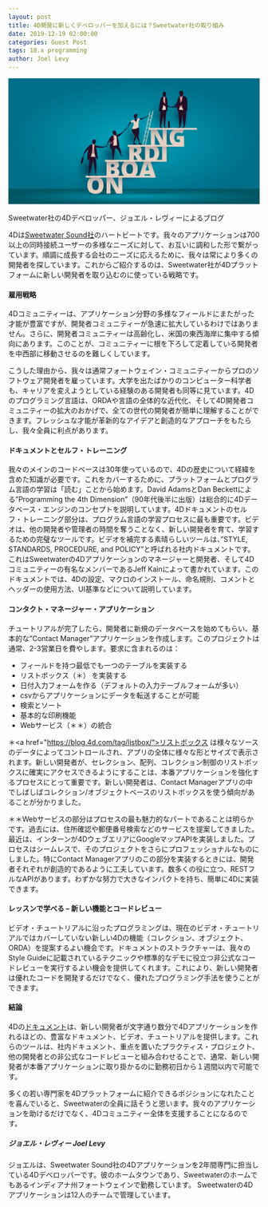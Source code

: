 ```yaml
---
layout: post
title: 4D開発に新しくデベロッパーを加えるには？Sweetwater社の取り組み
date: 2019-12-19 02:00:00
categories: Guest Post
tags: 18.x programming
author: Joel Levy
---
```


![project-database-stylesheet](/images/blog/12-19/sweetwater-1024x512.jpg)

Sweetwater社の4Dデベロッパー、ジョエル・レヴィーによるブログ

4Dは<a href="https://www.sweetwater.com">Sweetwater Sound社</a>のハートビートです。我々のアプリケーションは700以上の同時接続ユーザーの多様なニーズに対して、お互いに調和した形で繋がっています。順調に成長する会社のニーズに応えるために、我々は常により多くの開発者を探しています。これからご紹介するのは、Sweetwater社が4Dプラットフォームに新しい開発者を取り込むのに使っている戦略です。

#### 雇用戦略
4Dコミュニティーは、アプリケーション分野の多様なフィールドにまたがった才能が豊富ですが、開発者コミュニティーが急速に拡大しているわけではありません。さらに、開発者コミュニティーは高齢化し、米国の東西海岸に集中する傾向にあります。このことが、コミュニティーに根を下ろして定着している開発者を中西部に移動させるのを難しくしています。

こうした理由から、我々は通常フォートウェイン・コミュニティーからプロのソフトウェア開発者を雇っています。大学を出たばかりのコンピューター科学者も、キャリアを変えようとしている経験のある開発者も同等に見ています。4Dのプログラミング言語は、ORDAや言語の全体的な近代化、そして4D開発者コミュニティーの拡大のおかげで、全ての世代の開発者が簡単に理解することができます。フレッシュな才能が革新的なアイデアと創造的なアプローチをもたらし、我々全員に利点があります。

#### ドキュメントとセルフ・トレーニング
我々のメインのコードベースは30年使っているので、4Dの歴史について経緯を含めた知識が必要です。これをカバーするために、プラットフォームとプログラム言語の学習は「読む」ことから始めます。David AdamsとDan Beckettによる”Programming the 4th Dimension”（90年代後半に出版）は総合的に4Dデータベース・エンジンのコンセプトを説明しています。4Dドキュメントのセルフ・トレーニング部分は、プログラム言語の学習プロセスに最も重要です。ビデオは、他の開発者や管理者の時間を奪うことなく、新しい開発者を育て、学習するための完璧なツールです。ビデオを補完する素晴らしいツールは、”STYLE, STANDARDS, PROCEDURE, and POLICY”と呼ばれる社内ドキュメントです。これはSweetwaterの4Dアプリケーションのマネージャーと開発者、そして4Dコミュニティーの有名なメンバーであるJeff Kainによって書かれています。このドキュメントでは、4Dの設定、マクロのインストール、命名規則、コメントとヘッダーの使用方法、UI基準などについて説明しています。

#### コンタクト・マネージャー・アプリケーション
チュートリアルが完了したら、開発者に新規のデータベースを始めてもらい、基本的な”Contact Manager”アプリケーションを作成します。このプロジェクトは通常、2-3営業日を費やします。要求に含まれるのは：

* フィールドを持つ最低でも一つのテーブルを実装する
* リストボックス（＊） を実装する
* 日付入力フォームを作る（デフォルトの入力テーブルフォームが多い）
* csvからアプリケーションにデータを転送することが可能
* 検索とソート
* 基本的な印刷機能
* Webサービス（＊＊）の統合


＊<a href="https://blog.4d.com/tag/listbox/“>リストボックス</a> は様々なソースのデータによってコントロールされ、アプリの全体に様々な形とサイズで表示されます。新しい開発者が、セレクション、配列、コレクション制御のリストボックスに確実にアクセスできるようにすることは、本番アプリケーションを強化するプロセスにとって重要です。新しい開発者は、Contact Managerアプリの中でしばしばコレクション/オブジェクトベースのリストボックスを使う傾向があることが分かりました。 

＊＊Webサービスの部分はプロセスの最も魅力的なパートであることは明らかです。過去には、住所確認や郵便番号検索などのサービスを提案してきました。最近は、インターンが4DウェブエリアにGoogleマップAPIを実装しました。プロセスはシームレスで、そのプロジェクトをさらにプロフェッショナルなものにしました。特にContact Managerアプリのこの部分を実装するときには、開発者それぞれが創造的であるように工夫しています。数多くの役に立つ、RESTフルなAPIがあります。わずかな努力で大きなインパクトを持ち、簡単に4Dに実装できます。

#### レッスンで学べる – 新しい機能とコードレビュー
ビデオ・チュートリアルに沿ったプログラミングは、現在のビデオ・チュートリアルではカバーしていない新しい4Dの機能（コレクション、オブジェクト、ORDA）を提案するよい機会です。ドキュメントのストラクチャーは、我々のStyle Guideに記載されているテクニックや標準的なデモに役立つ非公式なコードレビューを実行するよい機会を提供してくれます。これにより、新しい開発者は優れたコードを開発するだけでなく、優れたプログラミング手法を使うことができます。

#### 結論
4Dの<a href=”https://doc.4d.com/4Dv17R6/index.ja.html”>ドキュメント</a>は、新しい開発者が文字通り数分で4Dアプリケーションを作れるほどの、豊富なドキュメント、ビデオ、チュートリアルを提供します。これらのツールは、社内ドキュメント、重点を置いたプラクティス・プロジェクト、他の開発者との非公式なコードレビューと組み合わせることで、通常、新しい開発者が本番アプリケーションに取り掛かるのに勤務初日から１週間以内で可能です。

多くの若い専門家を4Dプラットフォームに紹介できるポジションになれたことを喜んでいると、Sweetwaterの全員に話そうと思います。我々のアプリケーションを助けるだけでなく、4Dコミュニティー全体を支援することになるのです。

##### ジョエル・レヴィー  Joel Levy
ジョエルは、Sweetwater Sound社の4Dアプリケーションを2年間専門に担当している4Dデベロッパーです。彼のホームタウンであり、Sweetwaterのホームでもあるインディアナ州フォートウェインで勤務しています。
Sweetwaterの4Dアプリケーションは12人のチームで管理しています。


